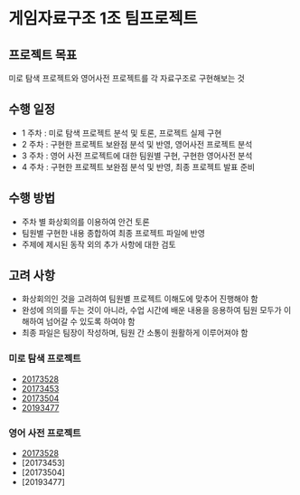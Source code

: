 # 게임자료구조 1조 팀프로젝트

## 프로젝트 목표
미로 탐색 프로젝트와 영어사전 프로젝트를 각 자료구조로 구현해보는 것

## 수행 일정
- 1 주차 : 미로 탐색 프로젝트 분석 및 토론, 프로젝트 실제 구현
- 2 주차 : 구현한 프로젝트 보완점 분석 및 반영, 영어사전 프로젝트 분석
- 3 주차 : 영어 사전 프로젝트에 대한 팀원별 구현, 구현한 영어사전 분석
- 4 주차 : 구현한 프로젝트 보완점 분석 및 반영, 최종 프로젝트 발표 준비

## 수행 방법
- 주차 별 화상회의를 이용하여 안건 토론
- 팀원별 구현한 내용 종합하여 최종 프로젝트 파일에 반영
- 주제에 제시된 동작 외의 추가 사항에 대한 검토

## 고려 사항
- 화상회의인 것을 고려하여 팀원별 프로젝트 이해도에 맞추어 진행해야 함
- 완성에 의의를 두는 것이 아니라, 수업 시간에 배운 내용을 응용하여 팀원 모두가 이해하여 넘어갈 수 있도록 하여야 함
- 최종 파일은 팀장이 작성하며, 팀원 간 소통이 원활하게 이루어져야 함

### 미로 탐색 프로젝트
- [20173528](maze_nav/20173528_maze_nav)
- [20173453](maze_nav/20173453_maze_nav)
- [20173504](maze_nav/20173504_maze_nav)
- [20193477](maze_nav/20193477_maze_nav)

### 영어 사전 프로젝트
- [20173528](eng_dictionary/20173528_eng_dictionary)
- [20173453]
- [20173504]
- [20193477]
